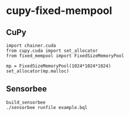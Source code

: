 # cupy-fixed-mempool

## CuPy

```
import chainer.cuda
from cupy.cuda import set_allocator
from fixed_mempool import FixedSizeMemoryPool

mp = FixedSizeMemoryPool(1024*1024*1024)
set_allocator(mp.malloc)
```

## Sensorbee

```
build_sensorbee
./sensorbee runfile example.bql
```
